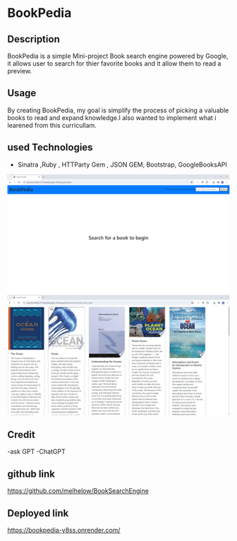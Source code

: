 # BookPedia

## Description

BookPedia is a simple Mini-project Book search engine powered by Google, it allows user to search for thier favorite books and it allow them to read a preview.

## Usage

By creating BookPedia, my goal is simplify the process of picking a valuable books to read and expand knowledge.I also wanted to implement what i learened from this curricullam.

## used Technologies
- Sinatra ,Ruby , HTTParty Gem , JSON GEM, Bootstrap, GoogleBooksAPI

![Getting Started](./assets/bookpedia.png)
![Getting Started](./assets/results.png)

## Credit
-ask GPT
-ChatGPT

## github link
https://github.com/melhelow/BookSearchEngine

## Deployed link
https://bookpedia-y8ss.onrender.com/
